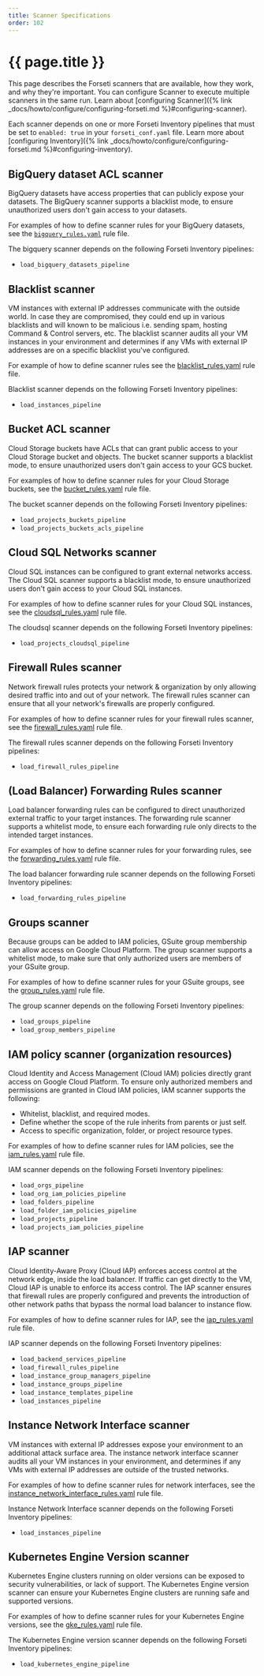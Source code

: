 ```yaml
---
title: Scanner Specifications
order: 102
---
```


# {{ page.title }}

This page describes the Forseti scanners that are available, how they work, and
why they're important. You can configure Scanner to execute multiple scanners in
the same run. Learn about [configuring
Scanner]({% link _docs/howto/configure/configuring-forseti.md %}#configuring-scanner).

Each scanner depends on one or more Forseti Inventory pipelines that must be set
to `enabled: true` in your `forseti_conf.yaml` file. Learn more about
[configuring
Inventory]({% link _docs/howto/configure/configuring-forseti.md %}#configuring-inventory).

## BigQuery dataset ACL scanner

BigQuery datasets have access properties that can publicly expose your datasets.
The BigQuery scanner supports a blacklist mode, to ensure unauthorized users
don't gain access to your datasets.

For examples of how to define scanner rules for your BigQuery datasets, see the
[`bigquery_rules.yaml`](https://github.com/GoogleCloudPlatform/forseti-security/blob/master/rules/bigquery_rules.yaml)
rule file.

The bigquery scanner depends on the following Forseti Inventory pipelines:

 - `load_bigquery_datasets_pipeline`

## Blacklist scanner

VM instances with external IP addresses communicate with the outside world.
In case they are compromised, they could end up in various 
blacklists and will known to be malicious i.e. sending spam, 
hosting Command & Control servers, etc.  The blacklist scanner audits all your 
VM instances in your environment and determines if any VMs with external IP 
addresses are on a specific blacklist you've configured.

For example of how to define scanner rules see the [blacklist_rules.yaml](https://github.com/GoogleCloudPlatform/forseti-security/blob/master/rules/blacklist_rules.yaml)
rule file.

Blacklist scanner depends on the following Forseti Inventory pipelines:

 - `load_instances_pipeline`

## Bucket ACL scanner

Cloud Storage buckets have ACLs that can grant public access to your 
Cloud Storage bucket and objects. The bucket scanner supports a blacklist mode, 
to ensure unauthorized users don't gain access to your GCS bucket.

For examples of how to define scanner rules for your Cloud Storage buckets, see the
[bucket_rules.yaml](https://github.com/GoogleCloudPlatform/forseti-security/blob/master/rules/bucket_rules.yaml) rule file.

The bucket scanner depends on the following Forseti Inventory pipelines:

 - `load_projects_buckets_pipeline`
 - `load_projects_buckets_acls_pipeline`

## Cloud SQL Networks scanner

Cloud SQL instances can be configured to grant external networks access. The
Cloud SQL scanner supports a blacklist mode, to ensure unauthorized users don't
gain access to your Cloud SQL instances.

For examples of how to define scanner rules for your Cloud SQL instances, see
the
[cloudsql_rules.yaml](https://github.com/GoogleCloudPlatform/forseti-security/blob/master/rules/cloudsql_rules.yaml)
rule file.

The cloudsql scanner depends on the following Forseti Inventory pipelines:

 - `load_projects_cloudsql_pipeline`

## Firewall Rules scanner
Network firewall rules protects your network & organization by only allowing 
desired traffic into and out of your network. The firewall rules scanner can 
ensure that all your network's firewalls are properly configured.

For examples of how to define scanner rules for your firewall rules scanner, see the
[firewall_rules.yaml](https://github.com/GoogleCloudPlatform/forseti-security/blob/master/rules/firewall_rules.yaml)
rule file.

The firewall rules scanner depends on the following Forseti
Inventory pipelines:

 - `load_firewall_rules_pipeline`


## (Load Balancer) Forwarding Rules scanner

Load balancer forwarding rules can be configured to direct unauthorized external
traffic to your target instances. The forwarding rule scanner supports a
whitelist mode, to ensure each forwarding rule only directs to the intended
target instances.

For examples of how to define scanner rules for your forwarding rules, see the
[forwarding_rules.yaml](https://github.com/GoogleCloudPlatform/forseti-security/blob/master/rules/forwarding_rules.yaml)
rule file.

The load balancer forwarding rule scanner depends on the following Forseti
Inventory pipelines:

 - `load_forwarding_rules_pipeline`

## Groups scanner

Because groups can be added to IAM policies, GSuite group membership can allow
access on Google Cloud Platform. The group scanner supports a whitelist mode, to
make sure that only authorized users are members of your GSuite group.

For examples of how to define scanner rules for your GSuite groups, see the
[group_rules.yaml](https://github.com/GoogleCloudPlatform/forseti-security/blob/master/rules/group_rules.yaml)
rule file.

The group scanner depends on the following Forseti Inventory pipelines:

 - `load_groups_pipeline`
 - `load_group_members_pipeline`

## IAM policy scanner (organization resources)

Cloud Identity and Access Management (Cloud IAM) policies directly grant access
on Google Cloud Platform. To ensure only authorized members and permissions are
granted in Cloud IAM policies, IAM scanner supports the following:

 - Whitelist, blacklist, and required modes.
 - Define whether the scope of the rule inherits from parents or just self.
 - Access to specific organization, folder, or project resource types.

For examples of how to define scanner rules for IAM policies, see the
[iam_rules.yaml](https://github.com/GoogleCloudPlatform/forseti-security/blob/master/rules/iam_rules.yaml)
rule file.

IAM scanner depends on the following Forseti Inventory pipelines:

 - `load_orgs_pipeline`
 - `load_org_iam_policies_pipeline`
 - `load_folders_pipeline`
 - `load_folder_iam_policies_pipeline`
 - `load_projects_pipeline`
 - `load_projects_iam_policies_pipeline`

## IAP scanner

Cloud Identity-Aware Proxy (Cloud IAP) enforces access control at the network
edge, inside the load balancer. If traffic can get directly to the VM, Cloud IAP
is unable to enforce its access control. The IAP scanner ensures that firewall
rules are properly configured and prevents the introduction of other network
paths that bypass the normal load balancer to instance flow.

For examples of how to define scanner rules for IAP, see the
[iap_rules.yaml](https://github.com/GoogleCloudPlatform/forseti-security/blob/master/rules/iap_rules.yaml)
rule file.

IAP scanner depends on the following Forseti Inventory pipelines:

 - `load_backend_services_pipeline`
 - `load_firewall_rules_pipeline`
 - `load_instance_group_managers_pipeline`
 - `load_instance_groups_pipeline`
 - `load_instance_templates_pipeline`
 - `load_instances_pipeline`

## Instance Network Interface scanner

VM instances with external IP addresses expose your environment to an
additional attack surface area. The instance network interface scanner audits
all your VM instances in your environment, and determines if any VMs with
external IP addresses are outside of the trusted networks.

For examples of how to define scanner rules for network interfaces, see the 
[instance_network_interface_rules.yaml](https://github.com/GoogleCloudPlatform/forseti-security/blob/master/rules/instance_network_interface_rules.yaml)
rule file.

Instance Network Interface scanner depends on the following Forseti Inventory pipelines:

 - `load_instances_pipeline`

## Kubernetes Engine Version scanner

Kubernetes Engine clusters running on older versions can be exposed to security 
vulnerabilities, or lack of support.  The Kubernetes Engine 
version scanner can ensure your Kubernetes Engine clusters are running safe
and supported versions.

For examples of how to define scanner rules for your Kubernetes Engine versions, see the
[gke_rules.yaml](https://github.com/GoogleCloudPlatform/forseti-security/blob/master/rules/gke_rules.yaml)
rule file.

The Kubernetes Engine version scanner depends on the following Forseti Inventory pipelines:

 - `load_kubernetes_engine_pipeline`
